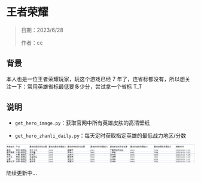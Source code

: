 # 王者荣耀

> 日期：2023/6/28
>
> 作者：cc

## 背景

本人也是一位王者荣耀玩家，玩这个游戏已经 7 年了，连省标都没有，所以想关注一下：常用英雄省标最低要多少分，尝试拿一个省标 T_T

## 说明

- `get_hero_image.py`：获取官网中所有英雄皮肤的高清壁纸

- `get_hero_zhanli_daily.py`：每天定时获取指定英雄的最低战力地区/分数

![](https://github.com/danielchan-25/Mind-Palace/blob/main/Python/img/wzry_zhanli-1.png)



陆续更新中...
